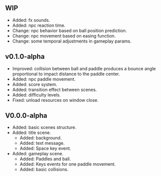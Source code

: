 ## WIP
* Added: fx sounds.
* Added: npc reaction time.
* Change: npc behavior based on ball position prediction.
* Change: npc movement based on easing function.
* Change: some temporal adjustments in gameplay params.

## v0.1.0-alpha
* Improved: collision between ball and paddle produces a bounce angle proportional to impact distance to the paddle center.
* Added: npc paddle movement.
* Added: score system.
* Added: transition effect between scenes.
* Added: difficulty levels.
* Fixed: unload resources on window close.

## V0.0.0-alpha
* Added: basic scenes structure.
* Added: title scene.
  - Added: background.
  - Added: text message.
  - Added: Space key event.
* Added: gameplay scene.
  - Added: Paddles and ball.
  - Added: Keys events for one paddle movement.
  - Added: basic collisions.